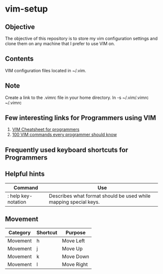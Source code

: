vim-setup
=========

Objective
---------
The objective of this repository is to store my vim configuration settings and clone them on any machine that I prefer to use VIM on.


Contents
--------
VIM configuration files located in ~/.vim.

Note
----
Create a link to the .vimrc file in your home directory.
    ln -s ~/.vim/.vimrc ~/.vimrc


Few interesting links for Programmers using VIM
-----------------------------------------------
1. [VIM Cheatsheet for programmers](http://michael.peopleofhonoronly.com/vim/)
2. [100 VIM commands every programmer should know](http://www.catswhocode.com/blog/100-vim-commands-every-programmer-should-know)


Frequently used keyboard shortcuts for Programmers
--------------------------------------------------
## Helpful hints
| Command             | Use                                                              |
| -------- | -------    |
| : help key-notation | Describes what format should be used while mapping special keys. |

## Movement

| Category | Shortcut | Purpose    |
| -------- | -------- | -------    |
| Movement | h        | Move Left  |
| Movement | j        | Move Up    |
| Movement | k        | Move Down  |
| Movement | l        | Move Right |
